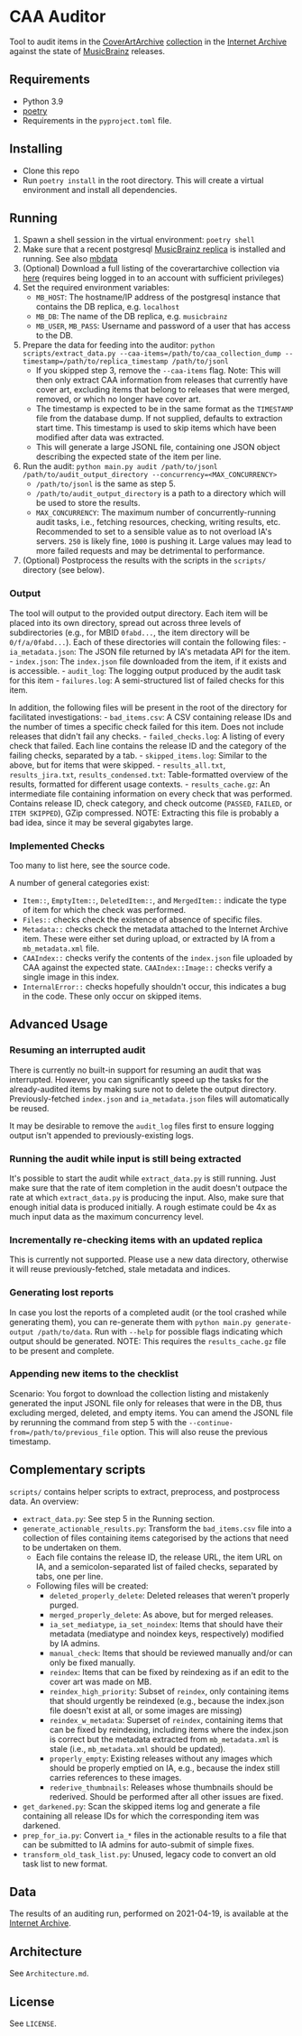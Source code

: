 # CAA Auditor
Tool to audit items in the [CoverArtArchive](https://coverartarchive.org/) [collection](https://archive.org/details/coverartarchive) in the [Internet Archive](https://archive.org/) against the state of [MusicBrainz](https://musicbrainz.org/) releases.

## Requirements
- Python 3.9
- [poetry](https://python-poetry.org/)
- Requirements in the `pyproject.toml` file.

## Installing
- Clone this repo
- Run `poetry install` in the root directory. This will create a virtual environment and install all dependencies.

## Running
1. Spawn a shell session in the virtual environment: `poetry shell`
2. Make sure that a recent postgresql [MusicBrainz replica](https://musicbrainz.org/doc/MusicBrainz_Database/) is installed and running. See also [mbdata](https://github.com/lalinsky/mbdata/)
3. (Optional) Download a full listing of the coverartarchive collection via [here](https://archive.org/metamgr.php?f=exportIDs&w_collection=coverartarchive) (requires being logged in to an account with sufficient privileges)
4. Set the required environment variables:
    - `MB_HOST`: The hostname/IP address of the postgresql instance that contains the DB replica, e.g. `localhost`
    - `MB_DB`: The name of the DB replica, e.g. `musicbrainz`
    - `MB_USER`, `MB_PASS`: Username and password of a user that has access to the DB.
5. Prepare the data for feeding into the auditor: `python scripts/extract_data.py --caa-items=/path/to/caa_collection_dump --timestamp=/path/to/replica_timestamp /path/to/jsonl`
    - If you skipped step 3, remove the `--caa-items` flag. Note: This will then only extract CAA information from releases that currently have cover art, excluding items that belong to releases that were merged, removed, or which no longer have cover art.
    - The timestamp is expected to be in the same format as the `TIMESTAMP` file from the database dump. If not supplied, defaults to extraction start time. This timestamp is used to skip items which have been modified after data was extracted.
    - This will generate a large JSONL file, containing one JSON object describing the expected state of the item per line.
6. Run the audit: `python main.py audit /path/to/jsonl /path/to/audit_output_directory --concurrency=<MAX_CONCURRENCY>`
    - `/path/to/jsonl` is the same as step 5.
    - `/path/to/audit_output_directory` is a path to a directory which will be used to store the results.
    - `MAX_CONCURRENCY`: The maximum number of concurrently-running audit tasks, i.e., fetching resources, checking, writing results, etc. Recommended to set to a sensible value as to not overload IA's servers. `250` is likely fine, `1000` is pushing it. Large values may lead to more failed requests and may be detrimental to performance.
7. (Optional) Postprocess the results with the scripts in the `scripts/` directory (see below).

### Output
The tool will output to the provided output directory.
Each item will be placed into its own directory, spread out across three levels of subdirectories (e.g., for MBID `0fabd...`, the item directory will be `0/f/a/0fabd...`).
Each of these directories will contain the following files:
    - `ia_metadata.json`: The JSON file returned by IA's metadata API for the item.
    - `index.json`: The `index.json` file downloaded from the item, if it exists and is accessible.
    - `audit_log`: The logging output produced by the audit task for this item
    - `failures.log`: A semi-structured list of failed checks for this item.

In addition, the following files will be present in the root of the directory for facilitated investigations:
    - `bad_items.csv`: A CSV containing release IDs and the number of times a specific check failed for this item. Does not include releases that didn't fail any checks.
    - `failed_checks.log`: A listing of every check that failed. Each line contains the release ID and the category of the failing checks, separated by a tab.
    - `skipped_items.log`: Similar to the above, but for items that were skipped.
    - `results_all.txt`, `results_jira.txt`, `results_condensed.txt`: Table-formatted overview of the results, formatted for different usage contexts.
    - `results_cache.gz`: An intermediate file containing information on every check that was performed. Contains release ID, check category, and check outcome (`PASSED`, `FAILED`, or `ITEM SKIPPED`), GZip compressed. NOTE: Extracting this file is probably a bad idea, since it may be several gigabytes large.

### Implemented Checks
Too many to list here, see the source code.

A number of general categories exist:
- `Item::`, `EmptyItem::`, `DeletedItem::`, and `MergedItem::` indicate the type of item for which the check was performed.
- `Files::` checks check the existence of absence of specific files.
- `Metadata::` checks check the metadata attached to the Internet Archive item. These were either set during upload, or extracted by IA from a `mb_metadata.xml` file.
- `CAAIndex::` checks verify the contents of the `index.json` file uploaded by CAA against the expected state. `CAAIndex::Image::` checks verify a single image in this index.
- `InternalError::` checks hopefully shouldn't occur, this indicates a bug in the code. These only occur on skipped items.

## Advanced Usage

### Resuming an interrupted audit
There is currently no built-in support for resuming an audit that was interrupted.
However, you can significantly speed up the tasks for the already-audited items by making sure not to delete the output directory.
Previously-fetched `index.json` and `ia_metadata.json` files will automatically be reused.

It may be desirable to remove the `audit_log` files first to ensure logging output isn't appended to previously-existing logs.

### Running the audit while input is still being extracted
It's possible to start the audit while `extract_data.py` is still running.
Just make sure that the rate of item completion in the audit doesn't outpace the rate at which `extract_data.py` is producing the input.
Also, make sure that enough initial data is produced initially.
A rough estimate could be 4x as much input data as the maximum concurrency level.

### Incrementally re-checking items with an updated replica
This is currently not supported.
Please use a new data directory, otherwise it will reuse previously-fetched, stale metadata and indices.

### Generating lost reports
In case you lost the reports of a completed audit (or the tool crashed while generating them), you can re-generate them with `python main.py generate-output /path/to/data`.
Run with `--help` for possible flags indicating which output should be generated.
NOTE: This requires the `results_cache.gz` file to be present and complete.

### Appending new items to the checklist
Scenario: You forgot to download the collection listing and mistakenly generated the input JSONL file only for releases that were in the DB, thus excluding merged, deleted, and empty items.
You can amend the JSONL file by rerunning the command from step 5 with the `--continue-from=/path/to/previous_file` option.
This will also reuse the previous timestamp.

## Complementary scripts
`scripts/` contains helper scripts to extract, preprocess, and postprocess data.
An overview:

- `extract_data.py`: See step 5 in the Running section.
- `generate_actionable_results.py`: Transform the `bad_items.csv` file into a collection of files containing items categorised by the actions that need to be undertaken on them.
    + Each file contains the release ID, the release URL, the item URL on IA, and a semicolon-separated list of failed checks, separated by tabs, one per line.
    + Following files will be created:
        * `deleted_properly_delete`: Deleted releases that weren't properly purged.
        * `merged_properly_delete`: As above, but for merged releases.
        * `ia_set_mediatype`, `ia_set_noindex`: Items that should have their metadata (mediatype and noindex keys, respectively) modified by IA admins.
        * `manual_check`: Items that should be reviewed manually and/or can only be fixed manually.
        * `reindex`: Items that can be fixed by reindexing as if an edit to the cover art was made on MB.
        * `reindex_high_priority`: Subset of `reindex`, only containing items that should urgently be reindexed (e.g., because the index.json file doesn't exist at all, or some images are missing)
        * `reindex_w_metadata`: Superset of `reindex`, containing items that can be fixed by reindexing, including items where the index.json is correct but the metadata extracted from `mb_metadata.xml` is stale (i.e., `mb_metadata.xml` should be updated).
        * `properly_empty`: Existing releases without any images which should be properly emptied on IA, e.g., because the index still carries references to these images.
        * `rederive_thumbnails`: Releases whose thumbnails should be rederived. Should be performed after all other issues are fixed.
- `get_darkened.py`: Scan the skipped items log and generate a file containing all release IDs for which the corresponding item was darkened.
- `prep_for_ia.py`: Convert `ia_*` files in the actionable results to a file that can be submitted to IA admins for auto-submit of simple fixes.
- `transform_old_task_list.py`: Unused, legacy code to convert an old task list to new format.

## Data
The results of an auditing run, performed on 2021-04-19, is available at the [Internet Archive](https://archive.org/details/coverartarchive_audit_20210419).

## Architecture
See `Architecture.md`.

## License
See `LICENSE`.
